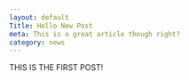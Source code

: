 ```yaml
---
layout: default
Title: Hello New Post
meta: This is a great article though right?
category: news
---
```


THIS IS THE FIRST POST!
